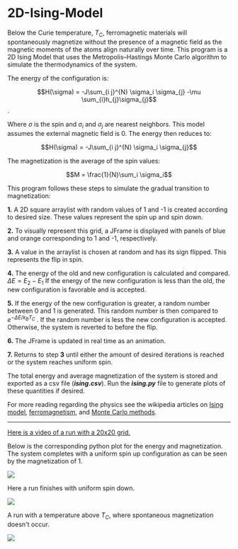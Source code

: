 # 2D-Ising-Model

Below the Curie temperature, $T_C$, ferromagnetic materials will spontaneously magnetize without the presence of a magnetic field as the magnetic moments of the atoms align naturally over time. This program is a 2D Ising Model that uses the Metropolis–Hastings Monte Carlo algorithm to simulate the thermodynamics of the system.

The energy of the configuration is:

$$H(\sigma) =  -J\sum_{i j}^{N} \sigma_i \sigma_{j} -\mu \sum_{i}h_{j}\sigma_{j}$$. 

Where $\sigma$ is the spin and $\sigma_i$ and $\sigma_j$ are nearest neighbors. This model assumes the external magnetic field is 0. The energy then reduces to:

$$H(\sigma) =  -J\sum_{i j}^{N} \sigma_i \sigma_{j}$$

The magnetization is the average of the spin values:


$$M = \frac{1}{N}\sum_i \sigma_i$$




This program follows these steps to simulate the gradual transition to magnetization:

**1.** A 2D square arraylist with random values of 1 and -1 is created according to desired size. These values represent the spin up and spin down. 

**2.** To visually represent this grid, a JFrame is displayed with panels of blue and orange corresponding to 1 and -1, respectively. 

**3.**  A value in the arraylist is chosen at random and has its sign flipped. This represents the flip in spin.

**4.**  The energy of the old and new configuration is calculated and compared. $\Delta E = E_2 - E_1$ 
If the energy of the new configuration is less than the old, the new configuration is favorable and is accepted. 

**5.**  If the energy of the new configuration is greater, a random number between 0 and 1 is generated. This random number is then compared to $e^{-\Delta E/k_B T_C}$ . If the random number is less the new configuration is accepted. Otherwise, the system is reverted to before the flip.

**6.**  The JFrame is updated in real time as an animation.

**7.**  Returns to step **3** until either the amount of desired iterations is reached or the system reaches uniform spin.

The total energy and average magnetization of the system is stored and exported as a csv file (***ising.csv***). Run the ***ising.py*** file to generate plots of these quantities if desired. 

For more reading regarding the physics see the wikipedia articles on [Ising model](https://en.wikipedia.org/wiki/Ising_model), [ferromagnetism](https://en.wikipedia.org/wiki/Ferromagnetism#Curie_temperature), and [Monte Carlo methods](https://en.wikipedia.org/wiki/Monte_Carlo_method).

-------

[Here is a video of a run with a 20x20 grid.](https://www.youtube.com/watch?v=y1jBtIeOM-M)

Below is the corresponding python plot for the energy and magnetization. The system completes with a uniform spin up configuration as can be seen by the magnetization of 1.

![](https://i.imgur.com/4aA8aWs.png)



Here a run finishes with uniform spin down.

![](https://i.imgur.com/m55lS9N.png)



A run with a temperature above $T_C$, where spontaneous magnetization doesn't occur.

![](https://i.imgur.com/HyWYe2h.png)
